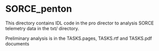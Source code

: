 # SORCE_penton

This directory contains IDL code in the pro director to analysis SORCE telemetry data in the txt/ directory.

Preliminary analysis is in the TASKS.pages, TASKS.rtf and  TASKS.pdf documents
